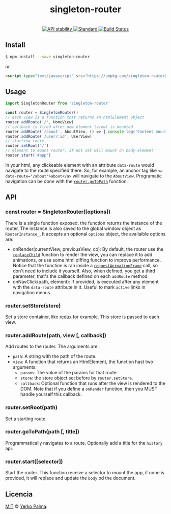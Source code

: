 <h1 align="center">singleton-router</h1>
<br />
<div align="center">
  <!-- Stability -->
  <a href="https://nodejs.org/api/documentation.html#documentation_stability_index">
    <img src="https://img.shields.io/badge/stability-experimental-orange.svg?style=flat-square"
      alt="API stability" />
  </a>
  <!-- Standard -->
  <a href="https://github.com/feross/standard">
    <img src="https://img.shields.io/badge/code%20style-standard-brightgreen.svg?style=flat-square"
      alt="Standard" />
  </a>
  <!-- Build -->
  <a href="https://travis-ci.org/YerkoPalma/singleton-router">
    <img src="https://img.shields.io/travis/YerkoPalma/singleton-router/master.svg?style=flat-square"
      alt="Build Status" />
  </a>
</div>

## Install

```bash
$ npm install --save singleton-router
```

or 

```html
<script type="text/javascript" src="https://unpkg.com/singleton-router@1.0.0/dist/bundle.min.js"></script>
```

## Usage

```js
import SingletonRouter from 'singleton-router'

const router = SingletonRouter()
// each view is a function that returns an htmlElement object
router.addRoute('/', HomeView)
// callback is fired after new element (view) is mounted
router.addRoute('/about', AboutView, () => { console.log('Content mounted to DOM') })
router.addRoute('/user/:id', UserView)
// starting route
router.setRoot('/')
// element to mount router, if not set will mount on body element
router.start('#app')
```

In your html, any clickeable element with an attribute `data-route` would navigate to the route specified there. So, for example, an anchor tag like `<a data-route="/about">about</a>` will navigate to the `AboutView`.
Programatic navigation can be done with the [`router.goToPath`](#routergotopathpath--title) function.

## API

### const router = SingletonRouter([options])

There is a single function exposed, the function returns the instance of the router. The instance is also saved to the global window object as `RouterInstance_`. It accepts an optional `options` object, the availaible options are:

- onRender(currentView, previousView, cb): By default, the router use the [`replaceChild`](https://developer.mozilla.org/en-US/docs/Web/API/Node/replaceChild) function to render the view, you can replace it to add animations, or use some html diffing function to improve performance. Notice that the function is ran inside a [`requestAnimationFrame`](https://developer.mozilla.org/en-US/docs/Web/API/window/requestAnimationFrame) call, so don't need to include it yourself. Also, when defined, you get a third parameter, that's the callback defined on each `addRoute` method.
- onNavClick(path, element): If provided, is executed after any element with the `data-route` attribute in it. Useful to mark `active` links in navigation menus.

### router.setStore(store)

Set a store container, like [redux](https://github.com/reactjs/redux) for example. This store is passed to each view.

### router.addRoute(path, view [, callback])

Add routes to the router. The arguments are:

- `path`: A string with the path of the route.
- `view`: A function that returns an HtmlElement, the function hast two arguments:
  - `params`: The value of the params for that route.
  - `store`: the store object set before by `router.setStore`.
  - `callback`: Optional function that runs after the view is rendered to the DOM. Note that if you define a `onRender` function, then you MUST handle yourself this callback.

### router.setRoot(path)

Set a starting route

### router.goToPath(path [, title])

Programmatically navigates to a route. Optionally add a title for the `history` api.

### router.start([selector])

Start the router. This function receive a selector to mount the app, if none is provided, it will replace and update the `body` od the document.

## Licencia

[MIT](/license) © [Yerko Palma](https://github.com/YerkoPalma).
